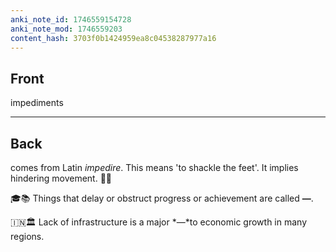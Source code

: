 ```yaml
---
anki_note_id: 1746559154728
anki_note_mod: 1746559203
content_hash: 3703f0b1424959ea8c04538287977a16
---
```


## Front

impediments

<hr/>

## Back

comes from Latin *impedire*. This means 'to shackle the feet'. It implies hindering movement. 📜🔗
  
  
🎓📚 Things that delay or obstruct progress or achievement are called **—**.
  
  
🇮🇳🏛️ Lack of infrastructure is a major *—*to economic growth in many regions.